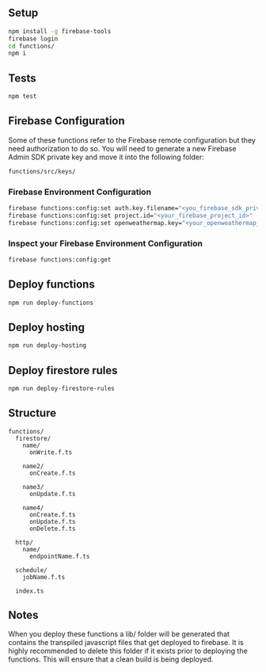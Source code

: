 ## Setup
```bash
npm install -g firebase-tools
firebase login
cd functions/
npm i
```

## Tests
```bash
npm test
```

## Firebase Configuration
Some of these functions refer to the Firebase remote configuration but they need authorization to do so. You will need to generate a new Firebase Admin SDK private key and move it into the following folder:

```bash
functions/src/keys/
```

### Firebase Environment Configuration
```bash
firebase functions:config:set auth.key.filename="<you_firebase_sdk_private_key_filename>" # This is the private key that you generated above. Ex: flutter-weather-firebase-adminsdk.json
firebase functions:config:set project.id="<your_firebase_project_id>"
firebase functions:config:set openweathermap.key="<your_openweathermap_api_key>"
```

### Inspect your Firebase Environment Configuration
```bash
firebase functions:config:get
```

## Deploy functions

```bash
npm run deploy-functions
```

## Deploy hosting

```bash
npm run deploy-hosting
```

## Deploy firestore rules

```bash
npm run deploy-firestore-rules
```

## Structure
```
functions/
  firestore/
    name/
      onWrite.f.ts

    name2/
      onCreate.f.ts

    name3/
      onUpdate.f.ts

    name4/
      onCreate.f.ts
      onUpdate.f.ts
      onDelete.f.ts

  http/
    name/
      endpointName.f.ts

  schedule/
    jobName.f.ts

  index.ts
```

## Notes
When you deploy these functions a lib/ folder will be generated that contains the transpiled javascript files that get deployed to firebase.
It is highly recommended to delete this folder if it exists prior to deploying the functions. This will ensure that a clean build is being deployed.
